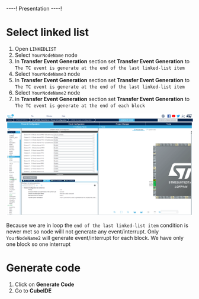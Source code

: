----!
Presentation
----!

# Select linked list

1. Open `LINKEDLIST`
2. Select `YourNodeName` node
3. In **Transfer Event Generation** section set **Transfer Event Generation** to `The TC event is generate at the end of the last linked-list item`
4. Select `YourNodeName3` node
5. In **Transfer Event Generation** section set **Transfer Event Generation** to `The TC event is generate at the end of the last linked-list item`
6. Select `YourNodeName2` node
7. In **Transfer Event Generation** section set **Transfer Event Generation** to `The TC event is generate at the end of each block`

![set event](./img/22_03_14_187.gif)

Because we are in loop the `end of the last linked-list item` condition is newer met so node willl not generate any event/interrupt. 
Only `YourNodeName2` will generate event/interrupt for each block. We have only one block so one interrupt

# Generate code

1. Click on **Generate Code**
2. Go to **CubeIDE**
